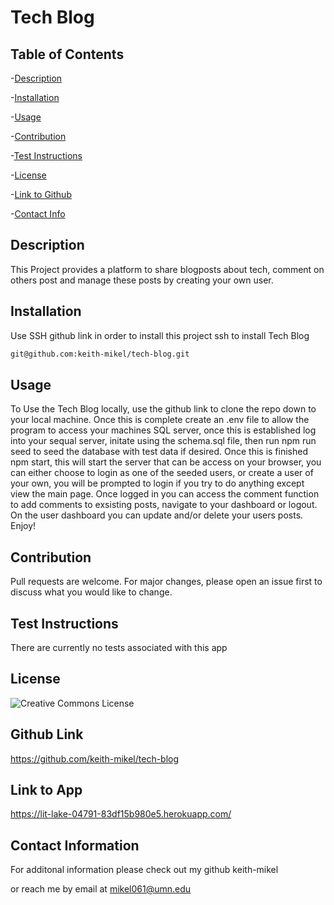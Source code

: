 # Tech Blog


  ## Table of Contents
  -[Description](#desciption)

  -[Installation](#installation)

  -[Usage](#usage)

  -[Contribution](#contribution)

  -[Test Instructions](#test)

  -[License](#license)

  -[Link to Github](#githubLink)

  -[Contact Info](#contact)

  

<a name="description"></a>
## Description
 This Project provides a platform to share blogposts about tech, comment on others post and manage these posts by creating your own user.

<a name="installation"></a>
## Installation
 
  Use SSH github link in order to install this project ssh to install Tech Blog

   ```bash
   git@github.com:keith-mikel/tech-blog.git
   ```

<a name="usage"></a>
## Usage
To Use the Tech Blog locally, use the github link to clone the repo down to your local machine. Once this is complete create an .env file to allow the program to access your machines SQL server, once this is established log into your sequal server, initate using the schema.sql file, then run npm run seed to seed the database with test data if desired. Once this is finished npm start, this will start the server that can be access on your browser, you can either choose to login as one of the seeded users, or create a user of your own, you will be prompted to login if you try to do anything except view the main page. Once logged in you can access the comment function to add comments to exsisting posts, navigate to your dashboard or logout. On the user dashboard you can update and/or delete your users posts. Enjoy!

<a name="contribution"></a>
## Contribution
  Pull requests are welcome. For major changes, please open an issue first to discuss what you would like to change.

<a name="test"></a>
## Test Instructions 
 There are currently no tests associated with this app

<a name="license"></a>
## License 
![Creative Commons License](https://img.shields.io/badge/license-Creative%20Commons-blue.svg)

<a name="githubLink"></a>
## Github Link 

 https://github.com/keith-mikel/tech-blog

## Link to App
https://lit-lake-04791-83df15b980e5.herokuapp.com/

<a name="contact"></a>
## Contact Information 

  For additonal information please check out my github keith-mikel

  or reach me by email at mikel061@umn.edu